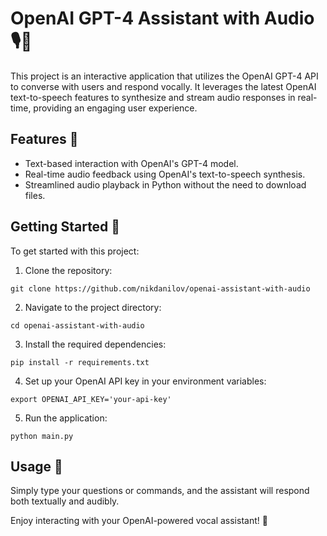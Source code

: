 # OpenAI GPT-4 Assistant with Audio 🎙️🤖

This project is an interactive application that utilizes the OpenAI GPT-4 API to converse with users and respond vocally. It leverages the latest OpenAI text-to-speech features to synthesize and stream audio responses in real-time, providing an engaging user experience.

## Features 🌟

- Text-based interaction with OpenAI's GPT-4 model.
- Real-time audio feedback using OpenAI's text-to-speech synthesis.
- Streamlined audio playback in Python without the need to download files.

## Getting Started 🚀

To get started with this project:

1. Clone the repository:
```
git clone https://github.com/nikdanilov/openai-assistant-with-audio
```

2. Navigate to the project directory:
```
cd openai-assistant-with-audio
```

3. Install the required dependencies:
```
pip install -r requirements.txt
```

4. Set up your OpenAI API key in your environment variables:
```
export OPENAI_API_KEY='your-api-key'
```
5. Run the application:
```
python main.py
```

## Usage 📖

Simply type your questions or commands, and the assistant will respond both textually and audibly.

Enjoy interacting with your OpenAI-powered vocal assistant! 🎉
